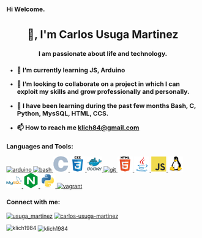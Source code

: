 ### Hi Welcome.

<h1 align="center">👋, I'm Carlos Usuga Martinez</h1>
<h3 align="center">I am passionate about life and technology.</h3>
<h3 align="left"Constant learning, that is my motto and my main value is willpower.</h3>


- 🌱 I’m currently learning **JS, Arduino**

- 👯 I’m looking to collaborate on **a project in which I can exploit my skills and grow professionally and personally.**

- 💬 I have been learning during the past few months **Bash, C, Python, MysSQL, HTML, CCS.**

- 📫 How to reach me **klich84@gmail.com**

<h3 align="left">Languages and Tools:</h3>
<p align="left"> <a href="https://www.arduino.cc/" target="_blank"> <img src="https://cdn.worldvectorlogo.com/logos/arduino-1.svg" alt="arduino" width="40" height="40"/> </a> <a href="https://www.gnu.org/software/bash/" target="_blank"> <img src="https://www.vectorlogo.zone/logos/gnu_bash/gnu_bash-icon.svg" alt="bash" width="40" height="40"/> </a> <a href="https://www.cprogramming.com/" target="_blank"> <img src="https://raw.githubusercontent.com/devicons/devicon/master/icons/c/c-original.svg" alt="c" width="40" height="40"/> </a> <a href="https://www.w3schools.com/css/" target="_blank"> <img src="https://raw.githubusercontent.com/devicons/devicon/master/icons/css3/css3-original-wordmark.svg" alt="css3" width="40" height="40"/> </a> <a href="https://www.docker.com/" target="_blank"> <img src="https://raw.githubusercontent.com/devicons/devicon/master/icons/docker/docker-original-wordmark.svg" alt="docker" width="40" height="40"/> </a> <a href="https://git-scm.com/" target="_blank"> <img src="https://www.vectorlogo.zone/logos/git-scm/git-scm-icon.svg" alt="git" width="40" height="40"/> </a> <a href="https://www.w3.org/html/" target="_blank"> <img src="https://raw.githubusercontent.com/devicons/devicon/master/icons/html5/html5-original-wordmark.svg" alt="html5" width="40" height="40"/> </a> <a href="https://www.java.com" target="_blank"> <img src="https://raw.githubusercontent.com/devicons/devicon/master/icons/java/java-original.svg" alt="java" width="40" height="40"/> </a> <a href="https://developer.mozilla.org/en-US/docs/Web/JavaScript" target="_blank"> <img src="https://raw.githubusercontent.com/devicons/devicon/master/icons/javascript/javascript-original.svg" alt="javascript" width="40" height="40"/> </a> <a href="https://www.linux.org/" target="_blank"> <img src="https://raw.githubusercontent.com/devicons/devicon/master/icons/linux/linux-original.svg" alt="linux" width="40" height="40"/> </a> <a href="https://www.mysql.com/" target="_blank"> <img src="https://raw.githubusercontent.com/devicons/devicon/master/icons/mysql/mysql-original-wordmark.svg" alt="mysql" width="40" height="40"/> </a> <a href="https://www.nginx.com" target="_blank"> <img src="https://raw.githubusercontent.com/devicons/devicon/master/icons/nginx/nginx-original.svg" alt="nginx" width="40" height="40"/> </a> <a href="https://www.python.org" target="_blank"> <img src="https://raw.githubusercontent.com/devicons/devicon/master/icons/python/python-original.svg" alt="python" width="40" height="40"/> </a> <a href="https://www.vagrantup.com/" target="_blank"> <img src="https://www.vectorlogo.zone/logos/vagrantup/vagrantup-icon.svg" alt="vagrant" width="40" height="40"/> </a> </p>

<h3 align="left">Connect with me:</h3>
<p align="left">
<a href="https://twitter.com/usuga_martinez" target="blank"><img align="center" src="https://image.flaticon.com/icons/png/512/124/124021.png" alt="usuga_martinez" height="30" width="40" /></a>
<a href="https://linkedin.com/in/carlos-usuga-martinez" target="blank"><img align="center" src="https://image.flaticon.com/icons/png/512/174/174857.png" alt="carlos-usuga-martinez" height="30" width="40" /></a>
</p>

<p><img align="left" src="https://github-readme-stats.vercel.app/api/top-langs?username=klich1984&show_icons=true&locale=en&layout=compact" alt="klich1984" /></p>

<p>&nbsp;<img align="center" src="https://github-readme-stats.vercel.app/api?username=klich1984&show_icons=true&locale=en" alt="klich1984"/></p>
